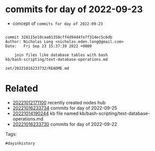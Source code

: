 # commits for day of 2022-09-23

- concept of `commits for day of 2022-09-23`

```

commit 328115e10caa01358cff4d94d4fe7f314ec5c6db
Author: Nicholas Long <nicholas.eden.long@gmail.com>
Date:   Fri Sep 23 15:37:39 2022 +0000

    join files like database tables with bash
kb/bash-scripting/text-database-operations.md
```

` zet/20221016233732/README.md `

# Related

- [20221012171100](/zet/20221012171100/README.md) recently created nodes hub
- [20221016233734](/zet/20221016233734/README.md) commits for day of 2022-09-25
- [20221014190244](/zet/20221014190244/README.md) kb file named kb/bash-scripting/text-database-operations.md
- [20221016233730](/zet/20221016233730/README.md) commits for day of 2022-09-22

Tags:

    #dayinhistory
